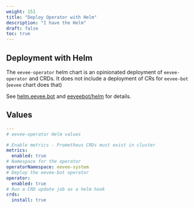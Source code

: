 ```yaml
---
weight: 151
title: "Deploy Operator with Helm"
description: "I have the Helm"
draft: false
toc: true
---
```


## Deployment with Helm

The `eevee-operator` helm chart is an opinionated deployment of `eevee-operator` and CRDs. It does not include a deployment of CRs for `eevee-bot` (`eevee` chart does that)

See [helm.eevee.bot](https://helm.eevee.bot) and [eeveebot/helm](https://github.com/eeveebot/helm) for details.

## Values

```yaml
---
# eevee-operator Helm values

# Enable metrics - Prometheus CRDs must exist in cluster
metrics:
  enabled: true
# Namespace for the operator
operatorNamespace: eevee-system
# Deploy the eevee-bot operator
operator:
  enabled: true
# Run a CRD update job as a helm hook
crds:
  install: true
```
